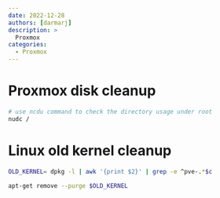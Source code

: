 ```yaml
---
date: 2022-12-28
authors: [darmarj]
description: >
  Proxmox
categories:
  - Proxmox
---
```


# Proxmox disk cleanup

```bash
# use ncdu command to check the directory usage under root
nudc /
```

# Linux old kernel cleanup
```bash
OLD_KERNEL= dpkg -l | awk '{print $2}' | grep -e ^pve-.*$c

apt-get remove --purge $OLD_KERNEL
```

